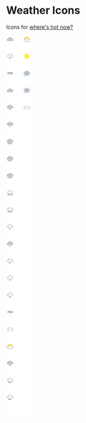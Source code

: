 # Weather Icons

  Icons for [where's hot now?](http://whereshotnow.com)

  ![Weather Icons Sprite](sprite.gif)

